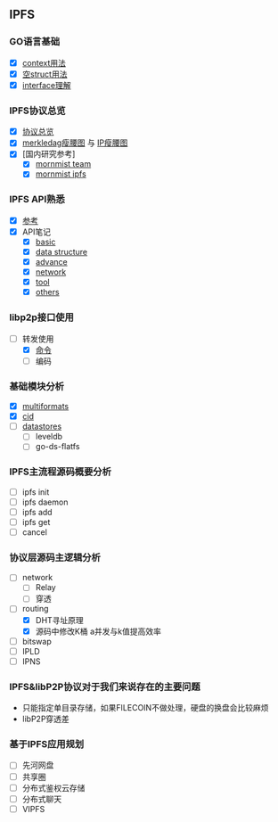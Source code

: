 ## IPFS

### GO语言基础
- [x] [context用法](https://gitlab.com/waynewyang/ipfs/tree/master/go-basic/context)
- [x] [空struct用法](https://gitlab.com/waynewyang/ipfs/tree/master/go-basic/nullstruct)
- [x] [interface理解](https://gitlab.com/waynewyang/ipfs/tree/master/go-basic/interface)

### IPFS协议总览
- [x] [协议总览](https://github.com/ipfs/specs/tree/master/architecture)
- [x] [merkledag瘦腰图](https://github.com/ipfs/specs/blob/master/merkledag/mdag.waist.png) 与 [IP瘦腰图](https://github.com/ipfs/specs/blob/master/merkledag/ip.waist.png)
- [x] [国内研究参考]
	- [x] [mornmist team](https://github.com/mornmist/Newcomer-Guide)
	- [x] [mornmist ipfs](https://github.com/mornmist/IPFS-For-Chinese)

### IPFS API熟悉
- [x] [参考](https://ipfs.docs.apiary.io)
- [x] API笔记
	- [x] [basic](https://gitlab.com/waynewyang/ipfs/blob/master/doc/api/basic.md)
	- [x] [data structure](https://gitlab.com/waynewyang/ipfs/blob/master/doc/api/datastructure.md)
	- [x] [advance](https://gitlab.com/waynewyang/ipfs/blob/master/doc/api/adv.md)
	- [x] [network](https://gitlab.com/waynewyang/ipfs/blob/master/doc/api/net.md)
	- [x] [tool](https://gitlab.com/waynewyang/ipfs/blob/master/doc/api/tool.md)
	- [x] [others](https://gitlab.com/waynewyang/ipfs/blob/master/doc/api/others.md) 

### libp2p接口使用
- [ ] 转发使用
	- [x] [命令](https://gitlab.com/waynewyang/ipfs/blob/master/doc/network.md)
	- [ ] 编码

### 基础模块分析
- [x] [multiformats](https://gitlab.com/waynewyang/ipfs/blob/master/doc/multiformat.md)
- [x] [cid](https://gitlab.com/waynewyang/ipfs/blob/master/doc/cid.md)
- [ ] [datastores](https://gitlab.com/waynewyang/ipfs/blob/master/doc/datastores.md)
	- [ ] leveldb
	- [ ] go-ds-flatfs

### IPFS主流程源码概要分析
- [ ] ipfs init
- [ ] ipfs daemon
- [ ] ipfs add
- [ ] ipfs get
- [ ] cancel

### 协议层源码主逻辑分析
- [ ] network
	- [ ] Relay
	- [ ] 穿透
- [ ] routing
	- [x] DHT寻址原理
	- [x] 源码中修改K桶 a并发与k值提高效率
- [ ] bitswap
- [ ] IPLD
- [ ] IPNS

### IPFS&libP2P协议对于我们来说存在的主要问题
- 只能指定单目录存储，如果FILECOIN不做处理，硬盘的换盘会比较麻烦
- libP2P穿透差

### 基于IPFS应用规划
- [ ] 先河网盘
- [ ] 共享圈
- [ ] 分布式鉴权云存储
- [ ] 分布式聊天
- [ ] VIPFS
